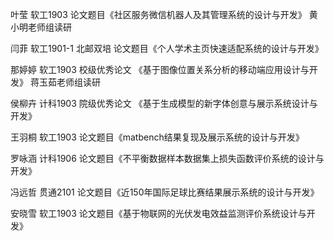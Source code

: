 叶莹 软工1903 论文题目《社区服务微信机器人及其管理系统的设计与开发》 黄小明老师组读研

闫菲 软工1901-1 北邮双培 论文题目《个人学术主页快速适配系统的设计与开发》

那婷婷 软工1903 校级优秀论文 《基于图像位置关系分析的移动端应用设计与开发》 蒋玉茹老师组读研

侯柳卉 计科1903 院级优秀论文 《基于生成模型的新字体创意与展示系统设计与开发》

王羽桐 软工1903 论文题目《matbench结果复现及展示系统的设计与开发》

罗咏涵 计科1906 论文题目《不平衡数据样本数据集上损失函数评价系统的设计与开发》

冯远哲 贯通2101 论文题目《近150年国际足球比赛结果展示系统的设计与开发》

安晓雪 软工1903 论文题目《基于物联网的光伏发电效益监测评价系统设计与开发》